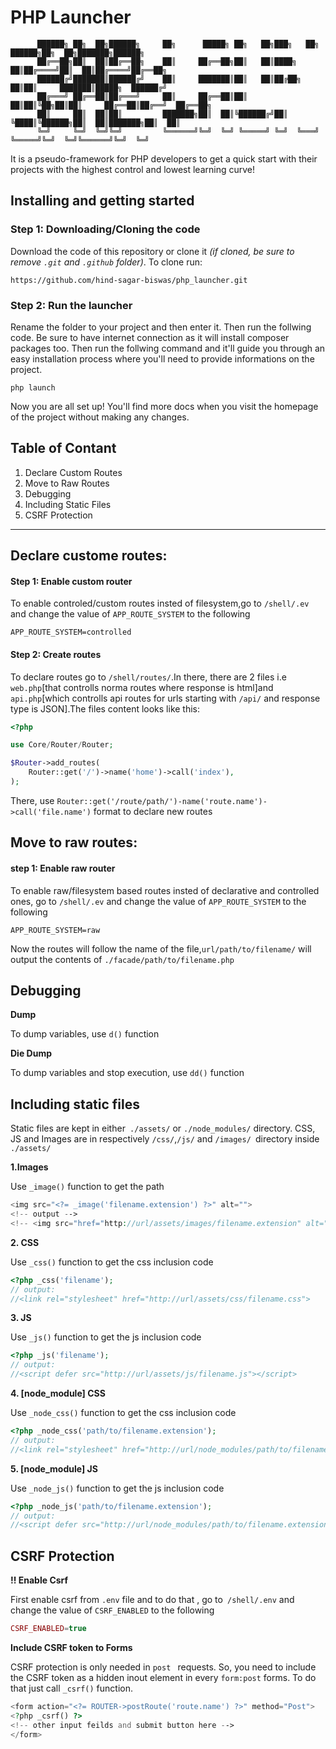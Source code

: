 # PHP Launcher

          ██████╗ ██╗  ██╗██████╗     ██╗      █████╗ ██╗   ██╗███╗   ██╗ ██████╗██╗  ██╗███████╗██████╗ 
          ██╔══██╗██║  ██║██╔══██╗    ██║     ██╔══██╗██║   ██║████╗  ██║██╔════╝██║  ██║██╔════╝██╔══██╗
          ██████╔╝███████║██████╔╝    ██║     ███████║██║   ██║██╔██╗ ██║██║     ███████║█████╗  ██████╔╝
          ██╔═══╝ ██╔══██║██╔═══╝     ██║     ██╔══██║██║   ██║██║╚██╗██║██║     ██╔══██║██╔══╝  ██╔══██╗
          ██║     ██║  ██║██║         ███████╗██║  ██║╚██████╔╝██║ ╚████║╚██████╗██║  ██║███████╗██║  ██║
          ╚═╝     ╚═╝  ╚═╝╚═╝         ╚══════╝╚═╝  ╚═╝ ╚═════╝ ╚═╝  ╚═══╝ ╚═════╝╚═╝  ╚═╝╚══════╝╚═╝  ╚═╝

It is a pseudo-framework for PHP developers to get a quick start with their projects with the highest control and lowest learning curve!

## Installing and getting started

### Step 1: Downloading/Cloning the code

Download the code of this repository or clone it *(if cloned, be sure to remove `.git` and `.github` folder)*. To clone run:

```
https://github.com/hind-sagar-biswas/php_launcher.git
```

### Step 2: Run the launcher

Rename the folder to your project and then enter it. Then run the follwing code. Be sure to have internet connection as it will install composer packages too. Then run the follwing command and it'll guide you through an easy installation process where you'll need to provide informations on the project.

```
php launch
```

Now you are all set up! You'll find more docs when you visit the homepage of the project without making any changes.

## Table of Contant
1. Declare Custom Routes
2. Move to Raw Routes
3. Debugging
4. Including Static Files
5. CSRF Protection

___

## Declare custome routes:

#### Step 1: Enable custom router

To enable controled/custom routes insted of filesystem,go to `/shell/.ev` and change the value of ``APP_ROUTE_SYSTEM`` to the following

```shell
APP_ROUTE_SYSTEM=controlled
```
#### Step 2: Create routes

To declare routes go to ``/shell/routes/``.In there, there are 2 files i.e ``web.php``[that controlls norma routes where response is html]and ``api.php``[which controlls api routes for urls starting with ``/api/`` and response type is JSON].The files content looks like this:

```php
<?php

use Core/Router/Router;

$Router->add_routes(
    Router::get('/')->name('home')->call('index'),
);

```
There, use ``Router::get('/route/path/')-name('route.name')->call('file.name')`` format to declare new routes 

## Move to raw routes:

#### step 1: Enable raw router

To enable raw/filesystem based routes insted of declarative and controlled ones, go to ``/shell/.ev`` and change the value of  ``APP_ROUTE_SYSTEM`` to the following
```shell
APP_ROUTE_SYSTEM=raw
```
Now the routes will follow the name of the file,``url/path/to/filename/`` will output the contents of ``./facade/path/to/filename.php``

## Debugging

**Dump**

To dump variables, use ``d()`` function

**Die Dump**

To dump variables and stop execution, use ``dd()`` function

## Including static files

Static files are kept in either`` ./assets/`` or ``./node_modules/`` directory. CSS, JS and Images are in respectively ``/css/``,``/js/`` and ``/images/ ``directory inside ``./assets/``

**1.Images**

Use ``_image()`` function to get the path

```php
<img src="<?= _image('filename.extension') ?>" alt="">
<!-- output -->
<!-- <img src="href="http://url/assets/images/filename.extension" alt=""> -->
```

**2. CSS**

Use ``_css()`` function to get the css inclusion code

```php
<?php _css('filename');
// output:
//<link rel="stylesheet" href="http://url/assets/css/filename.css">


```

**3. JS**

Use ``_js()`` function to get the js inclusion code

```php
<?php _js('filename');
// output:
//<script defer src="http://url/assets/js/filename.js"></script>

```

**4. [node_module] CSS**

Use ``_node_css()`` function to get the css inclusion code

```php
<?php _node_css('path/to/filename.extension');
// output:
//<link rel="stylesheet" href="http://url/node_modules/path/to/filename.extension">

```

**5. [node_module] JS**

Use ``_node_js()`` function to get the js inclusion code

```php
<?php _node_js('path/to/filename.extension');
// output:
//<script defer src="http://url/node_modules/path/to/filename.extension"></script>

```

## CSRF Protection

**!! Enable Csrf**

First enable csrf from ``.env`` file and to do that , go to`` /shell/.env`` and change the value of ``CSRF_ENABLED`` to the following 
```php
CSRF_ENABLED=true
```
**Include CSRF token to Forms**

CSRF protection is only needed in ``post `` requests. So, you need to include the CSRF token as a hidden inout element in every ``form:post`` forms. To do that just call ``_csrf()`` function.

```php
<form action="<?= ROUTER->postRoute('route.name') ?>" method="Post">
<?php _csrf() ?>
<!-- other input feilds and submit button here -->
</form>
```
